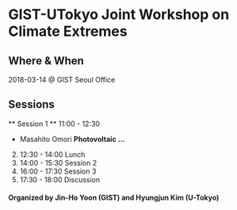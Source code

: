 # GIST-UTokyo Joint Workshop on Climate Extremes

## Where & When 	
2018-03-14 @ GIST Seoul Office

## Sessions 
** Session 1 **
11:00 - 12:30 
* Masahito Omori __Photovoltaic ...__

2. 12:30 - 14:00 	Lunch
3. 14:00 - 15:30 	Session 2
4. 16:00 - 17:30 	Session 3
5. 17:30 - 18:00 	Discussion

#### Organized by Jin-Ho Yoon (GIST) and Hyungjun Kim (U-Tokyo)
<!--stackedit_data:
eyJoaXN0b3J5IjpbLTg5NzExNzI5XX0=
-->
